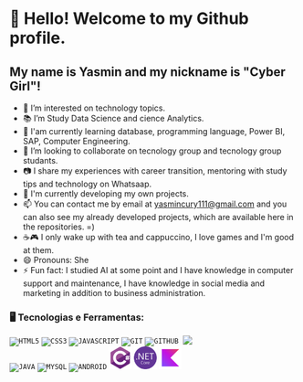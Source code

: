 # 👋 Hello! Welcome to my Github profile.
## My name is Yasmin and my nickname is "Cyber Girl"!

- 👀 I’m interested on technology topics.
- 📚 I’m Study Data Science and cience Analytics. 
- 🌱 I'am currently learning database, programming language, Power BI, SAP, Computer Engineering.
- 💞️ I’m looking to collaborate on tecnology group and tecnology group studants.
- 📷 I share my experiences with career transition, mentoring with study tips and technology on Whatsaap.
- 🤔 I'm currently developing my own projects.
- 📫 You can contact me by email at yasmincury111@gmail.com and you can also see my already developed projects, which are available here in the repositories. =)
- ☕🎮 I only wake up with tea and cappuccino, I love games and I'm good at them.
- 😄 Pronouns: She 
- ⚡ Fun fact: I studied AI at some point and I have knowledge in computer support and maintenance, I have knowledge in social media and marketing in addition to business administration.


### 🖥️ Tecnologias e Ferramentas: 
<img width="200px" align="right" src="https://copilot.microsoft.com/images/create/inteligencia-artificial-baseada-em-ciencia-de-dado/1-66d68e75a8944cd1a0544292512c947b?id=IvhVwOV3bBY4naTcbX4QxA%3d%3d&view=detailv2&idpp=genimg&idpclose=1&thId=OIG4.o4jIWmVzmQDOxstchgC1&skey=bACk-eDGtn2dUA0sudDc4mu3BsXnODGGW-NdG1hOiyM&FORM=SYDBIC">
<code><img width="40px" src="https://cdn.jsdelivr.net/gh/devicons/devicon/icons/html5/html5-original-wordmark.svg" title = "HTML5"/></code>
<code><img width="40px" src="https://cdn.jsdelivr.net/gh/devicons/devicon/icons/css3/css3-original-wordmark.svg" title = "CSS3"/></code>
<code><img width="40px" src="https://cdn.jsdelivr.net/gh/devicons/devicon/icons/javascript/javascript-original.svg" title = "JAVASCRIPT"/></code>
<code><img width="40px" src="https://cdn.jsdelivr.net/gh/devicons/devicon/icons/git/git-original.svg" title = "GIT"/></code>
<code><img width="40px" src="https://cdn.jsdelivr.net/gh/devicons/devicon/icons/github/github-original.svg" title = "GITHUB"/></code>
<code><img width="40px" src="https://cdn.jsdelivr.net/gh/devicons/devicon/icons/java/java-original.svg" title = "JAVA"/></code>
<code><img width="40px" src="https://cdn.jsdelivr.net/gh/devicons/devicon/icons/mysql/mysql-original.svg" title = "MYSQL"/></code>
<code><img width="40px" src="https://cdn.jsdelivr.net/gh/devicons/devicon/icons/android/android-original.svg" title = "ANDROID"/></code>
<code><img width="40px" src="https://github.com/devicons/devicon/blob/v2.16.0/icons/csharp/csharp-original.svg" title = "CSHARP"/></code>
<code><img width="40px" src="https://github.com/devicons/devicon/blob/v2.16.0/icons/dotnetcore/dotnetcore-original.svg" title = "DOTNET"/></code>
<code><img width="40px" src="https://github.com/devicons/devicon/blob/v2.16.0/icons/kotlin/kotlin-original.svg" title = "KOTLIN"/></code>


</br>

<!---
YasminCury/YasminCury is a ✨ special ✨ repository because its `README.md` (this file) appears on your GitHub profile.
You can click the Preview link to take a look at your changes.
--->
